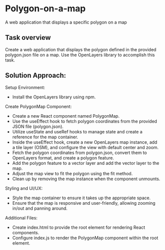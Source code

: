 # Polygon-on-a-map
A web application that displays a specific polygon on a map


## Task overview
Create a web application that displays the polygon defined in the provided polygon.json file on a map. Use the OpenLayers library to accomplish this task.


## Solution Approach:

Setup Environment:
- Install the OpenLayers library using npm.

Create PolygonMap Component:
- Create a new React component named PolygonMap.
- Use the useEffect hook to fetch polygon coordinates from the provided JSON file (polygon.json).
- Utilize useState and useRef hooks to manage state and create a reference for the map container.
- Inside the useEffect hook, create a new OpenLayers map instance, add a tile layer (OSM), and configure the view with default center and zoom.
- Fetch the polygon coordinates from polygon.json, convert them to OpenLayers format, and create a polygon feature.
- Add the polygon feature to a vector layer and add the vector layer to the map.
- Adjust the map view to fit the polygon using the fit method.
- Clean up by removing the map instance when the component unmounts.

Styling and UI/UX:
- Style the map container to ensure it takes up the appropriate space.
- Ensure that the map is responsive and user-friendly, allowing zooming in/out and panning around.

Additional Files:
- Create index.html to provide the root element for rendering React components.
- Configure index.js to render the PolygonMap component within the root element.
